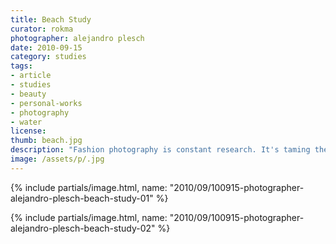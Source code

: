 ```yaml
---
title: Beach Study
curator: rokma
photographer: alejandro plesch
date: 2010-09-15
category: studies
tags:
- article
- studies
- beauty
- personal-works
- photography
- water
license:
thumb: beach.jpg
description: "Fashion photography is constant research. It's taming the unseen. Provoke emotions. Here is a study with model Widika Sidmore."
image: /assets/p/.jpg
---
```


{% include partials/image.html, name: "2010/09/100915-photographer-alejandro-plesch-beach-study-01" %}

{% include partials/image.html, name: "2010/09/100915-photographer-alejandro-plesch-beach-study-02" %}
